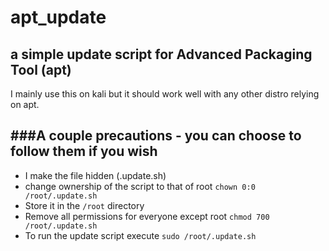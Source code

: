 # apt_update
## a simple update script for Advanced Packaging Tool (apt)

I mainly use this on kali but it should work well with any other distro relying on apt.

###A couple precautions - you can choose to follow them if you wish
--------------------------------------------------------------------------------------------------
* I make the file hidden (.update.sh)
* change ownership of the script to that of root ```chown 0:0 /root/.update.sh```
* Store it in the ```/root``` directory 
* Remove all permissions for everyone except root ```chmod 700 /root/.update.sh```
* To run the update script execute ```sudo /root/.update.sh```
